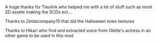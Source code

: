
A huge thanks for Tieulink who helped me with a lot of stuff such as most 2D assets making the SCDs ect...

Thanks to Zeldacompany15 that did the Halloween town textures 

Thanks to Hikari who find and extracted voice from Olette's actress in an other game to be used in this mod
